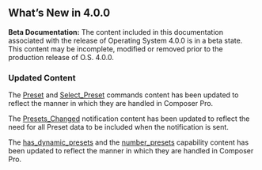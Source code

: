 
## What’s New in 4.0.0

**Beta Documentation:** The content included in this documentation associated with the release of Operating System 4.0.0 is in a beta state. This content may be incomplete, modified or removed prior to the production release of O.S. 4.0.0.

### Updated Content

The [Preset][1] and [Select\_Preset][2] commands content has been updated to reflect the manner in which they are handled in Composer Pro.

The [Presets\_Changed][3] notification content has been updated to reflect the need for all Preset data to be included when the notification is sent.

The [has\_dynamic\_presets][4] and the [number\_presets][5] capability content has been updated to reflect the manner in which they are handled in Composer Pro.

[1]:	https://snap-one.github.io/docs-driverworks-proxyprotocol-camera/#camera-proxy-commands-preset
[2]:	https://snap-one.github.io/docs-driverworks-proxyprotocol-camera/#camera-proxy-commands-select_preset
[3]:	https://snap-one.github.io/docs-driverworks-proxyprotocol-camera/#camera-protocol-notifications-presets_changed
[4]:	https://snap-one.github.io/docs-driverworks-proxyprotocol-camera/#camera-capabilities-has_dynamic_presets
[5]:	https://snap-one.github.io/docs-driverworks-proxyprotocol-camera/#camera-capabilities-number_presets